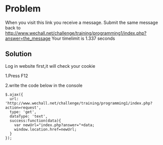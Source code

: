 # Problem
When you visit this link you receive a message.
Submit the same message back to http://www.wechall.net/challenge/training/programming1/index.php?answer=the_message
Your timelimit is 1.337 seconds
## Solution
Log in website first,it will check your cookie

1.Press F12

2.write the code below in the console

```jquery
$.ajax({
  url: 'http://www.wechall.net/challenge/training/programming1/index.php?action=request',
  type: 'get',
  dataType: 'text',
  success:function(data){
    var newUrl="index.php?answer="+data;
    window.location.href=newUrl;
  }
});
```
